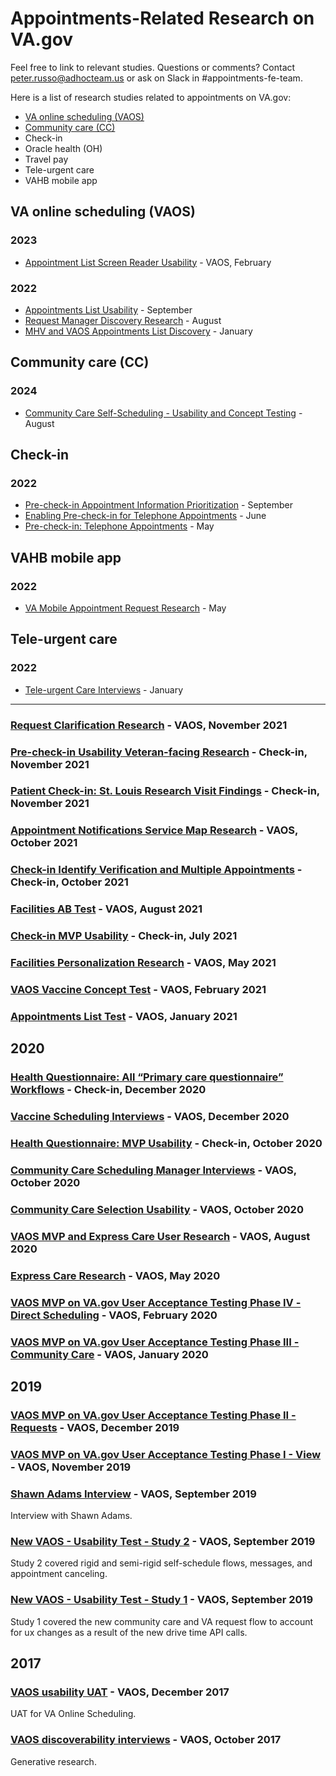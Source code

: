 # Appointments-Related Research on VA.gov
Feel free to link to relevant studies. Questions or comments? Contact peter.russo@adhocteam.us or ask on Slack in #appointments-fe-team.

Here is a list of research studies related to appointments on VA.gov: 
- [VA online scheduling (VAOS)](https://github.com/department-of-veterans-affairs/va.gov-team/blob/master/products/health-care/appointments/appointments-research.md#va-online-scheduling-vaos)
- [Community care (CC)](https://github.com/department-of-veterans-affairs/va.gov-team/blob/master/products/health-care/appointments/appointments-research.md#community-care-cc)
- Check-in
- Oracle health (OH)
- Travel pay 
- Tele-urgent care
- VAHB mobile app 

## VA online scheduling (VAOS)

### 2023 
- [Appointment List Screen Reader Usability](https://github.com/department-of-veterans-affairs/va.gov-team/tree/master/products/health-care/appointments/va-online-scheduling/research/2023-02-appt-list-usability-screenreader) - VAOS, February
### 2022
- [Appointments List Usability](https://github.com/department-of-veterans-affairs/va.gov-team/tree/master/products/health-care/appointments/va-online-scheduling/research/2022-09-appts-list-usability) - September
- [Request Manager Discovery Research](https://github.com/department-of-veterans-affairs/va.gov-team/tree/master/products/health-care/appointments/va-online-scheduling/research/2022-08-request-manager-discovery-research) - August
- [MHV and VAOS Appointments List Discovery](https://github.com/department-of-veterans-affairs/va.gov-team/tree/master/products/health-care/appointments/va-online-scheduling/research/2022-01-mhv-and-vaos-appts-list-discovery) - January 


## Community care (CC)
### 2024 
- [Community Care Self-Scheduling - Usability and Concept Testing](https://github.com/department-of-veterans-affairs/va.gov-team/blob/master/products/health-care/appointments/va-online-scheduling/initiatives/community-care-direct-scheduling/research/2024-06%20Community%20Care%20Self-Scheduling%20-%20Usability%20and%20Concept%20Testing/research-findings.md) - August


## Check-in

### 2022
- [Pre-check-in Appointment Information Prioritization](https://github.com/department-of-veterans-affairs/va.gov-research-repository/issues/180) - September
- [Enabling Pre-check-in for Telephone Appointments](https://github.com/department-of-veterans-affairs/va.gov-team/blob/master/products/health-care/checkin/research/veteran-facing/telephone/research-findings.md) - June
- [Pre-check-in: Telephone Appointments](https://github.com/department-of-veterans-affairs/va.gov-research-repository/issues/111) - May


## VAHB mobile app 

### 2022
- [VA Mobile Appointment Request Research](https://github.com/department-of-veterans-affairs/va.gov-team/blob/master/products/va-mobile-app/features/appointment-scheduling/usability-testing/research-findings.md) - May


## Tele-urgent care

### 2022
- [Tele-urgent Care Interviews](https://github.com/department-of-veterans-affairs/va.gov-team/tree/master/products/health-care/appointments/va-online-scheduling/research/2022-01-tele-urgent-care-interviews) - January
-------------------------


### [Request Clarification Research](https://github.com/department-of-veterans-affairs/va.gov-team/tree/master/products/health-care/appointments/va-online-scheduling/research/2021-11-request-clarification-research) - VAOS, November 2021

### [Pre-check-in Usability Veteran-facing Research](https://github.com/department-of-veterans-affairs/va.gov-research-repository/issues/41) - Check-in, November 2021

### [Patient Check-in: St. Louis Research Visit Findings](https://github.com/department-of-veterans-affairs/va.gov-research-repository/issues/37) - Check-in, November 2021

### [Appointment Notifications Service Map Research](https://github.com/department-of-veterans-affairs/va.gov-team/tree/master/products/health-care/appointments/va-online-scheduling/research/2021-10-appointment-notifications-service-map-research) - VAOS, October 2021

### [Check-in Identify Verification and Multiple Appointments](https://github.com/department-of-veterans-affairs/va.gov-research-repository/issues/40) - Check-in, October 2021

### [Facilities AB Test](https://github.com/department-of-veterans-affairs/va.gov-team/tree/master/products/health-care/appointments/va-online-scheduling/research/2021-08-facilities-ab-test) - VAOS, August 2021

### [Check-in MVP Usability](https://github.com/department-of-veterans-affairs/va.gov-research-repository/issues/38) - Check-in, July 2021
### [Facilities Personalization Research](https://github.com/department-of-veterans-affairs/va.gov-team/tree/master/products/health-care/appointments/va-online-scheduling/research/2021-05-facilities-personalization-research) - VAOS, May 2021

### [VAOS Vaccine Concept Test](https://github.com/department-of-veterans-affairs/va.gov-team/tree/master/products/health-care/appointments/va-online-scheduling/research/2021-02-vaos-vaccine-concept-test) - VAOS, February 2021

### [Appointments List Test](https://github.com/department-of-veterans-affairs/va.gov-team/tree/master/products/health-care/appointments/va-online-scheduling/research/2021-01-appts-list-test) - VAOS, January 2021

## 2020

### [Health Questionnaire: All “Primary care questionnaire” Workflows](https://github.com/department-of-veterans-affairs/va.gov-research-repository/issues/49) - Check-in, December 2020

### [Vaccine Scheduling Interviews](https://github.com/department-of-veterans-affairs/va.gov-team/tree/master/products/health-care/appointments/va-online-scheduling/research/2020-12-vaccine-scheduling-interviews) - VAOS, December 2020


### [Health Questionnaire: MVP Usability](https://github.com/department-of-veterans-affairs/va.gov-research-repository/issues/50) - Check-in, October 2020

### [Community Care Scheduling Manager Interviews](https://github.com/department-of-veterans-affairs/va.gov-team/tree/master/products/health-care/appointments/va-online-scheduling/research/2020-10-cc-scheduling-manager-interviews) - VAOS, October 2020

### [Community Care Selection Usability](https://github.com/department-of-veterans-affairs/va.gov-team/tree/master/products/health-care/appointments/va-online-scheduling/research/2020-10-cc-provider-selection-usability) - VAOS, October 2020

### [VAOS MVP and Express Care User Research](https://github.com/department-of-veterans-affairs/va.gov-team/tree/master/products/health-care/appointments/va-online-scheduling/research/2020-07-vaos-mvp-and-express-care-user-research) - VAOS, August 2020

### [Express Care Research](https://github.com/department-of-veterans-affairs/va.gov-team/tree/master/products/health-care/appointments/va-online-scheduling/research/2020-05-express-care-research) - VAOS, May 2020

### [VAOS MVP on VA.gov User Acceptance Testing Phase IV - Direct Scheduling](https://github.com/department-of-veterans-affairs/va.gov-team/tree/master/products/health-care/appointments/va-online-scheduling/research/2020-02-uat-phase-4-direct-schedule) - VAOS, February 2020

### [VAOS MVP on VA.gov User Acceptance Testing Phase III - Community Care](https://github.com/department-of-veterans-affairs/va.gov-team/tree/master/products/health-care/appointments/va-online-scheduling/research/2020-01-uat-phase-3-community-care) - VAOS, January 2020

## 2019

### [VAOS MVP on VA.gov User Acceptance Testing Phase II - Requests](https://github.com/department-of-veterans-affairs/va.gov-team/tree/master/products/health-care/appointments/va-online-scheduling/research/2019-12-uat-phase-2-requests) - VAOS, December 2019

### [VAOS MVP on VA.gov User Acceptance Testing Phase I - View](https://github.com/department-of-veterans-affairs/va.gov-team/tree/master/products/health-care/appointments/va-online-scheduling/research/2019-11-uat-phase-1-view-appts) - VAOS, November 2019
### [Shawn Adams Interview](https://github.com/department-of-veterans-affairs/va.gov-team/tree/master/products/health-care/appointments/va-online-scheduling/research/2019-09-shawn-adams-interview) - VAOS, September 2019
Interview with Shawn Adams.

### [New VAOS - Usability Test - Study 2](https://github.com/department-of-veterans-affairs/va.gov-team/tree/master/products/health-care/appointments/va-online-scheduling/research/2019-09-usability-testing-new-VAOS-ux) - VAOS, September 2019 
Study 2 covered rigid and semi-rigid self-schedule flows, messages, and appointment canceling.

### [New VAOS - Usability Test - Study 1](https://github.com/department-of-veterans-affairs/va.gov-team/tree/master/products/health-care/appointments/va-online-scheduling/research/2019-09-usability-testing-new-VAOS-ux) - VAOS, September 2019 
Study 1 covered the new community care and VA request flow to account for ux changes as a result of the new drive time API calls. 

## 2017

### [VAOS usability UAT](https://github.com/department-of-veterans-affairs/va.gov-team/tree/master/products/health-care/appointments/va-online-scheduling/research/2017-12-access-usability) - VAOS, December 2017
UAT for VA Online Scheduling.

### [VAOS discoverability interviews](https://github.com/department-of-veterans-affairs/va.gov-team/tree/master/products/health-care/appointments/va-online-scheduling/research/2017-10-discoverability) - VAOS, October 2017
Generative research.
